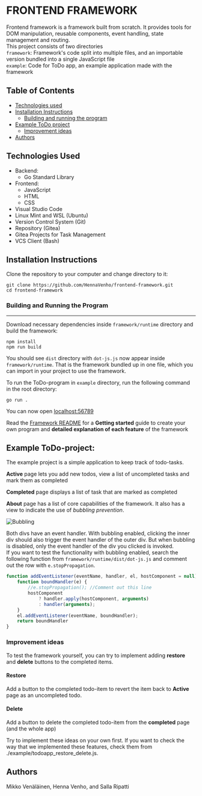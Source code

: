 # FRONTEND FRAMEWORK 

Frontend framework is a framework built from scratch. It provides tools for DOM manipulation, reusable components, event handling, state management and routing.  
 This project consists of two directories  
 `framework`: Framework's code split into multiple files, and an importable version bundled into a single JavaScript file    
 `example`: Code for ToDo app, an example application made with the framework

## Table of Contents
- [Technologies used](#technologies-used)
- [Installation Instructions](#installation-instructions)
    - [Building and running the program](#building-and-running-the-program)
- [Example ToDo project](#example)
    - [Improvement ideas](#improvement-ideas)
- [Authors](#authors)

## Technologies Used

- Backend: 
    - Go Standard Library
- Frontend: 
    - JavaScript
    - HTML
    - CSS
- Visual Studio Code
- Linux Mint and WSL (Ubuntu)
- Version Control System (Git)
- Repository (Gitea)
- Gitea Projects for Task Management
- VCS Client (Bash)

## Installation Instructions

Clone the repository to your computer and change directory to it:

```console
git clone https://github.com/HennaVenho/frontend-framework.git
cd frontend-framework
```

### Building and Running the Program
---

Download necessary dependencies inside `framework/runtime` directory and build the framework:
```console 
npm install   
npm run build
```

You should see `dist` directory with `dot-js.js` now appear inside `framework/runtime`. That is the framework bundled up in one file, which you can import in your project to use the framework.    

To run the ToDo-program in `example` directory, run the following command in the root directory:  
```console
go run .
```
You can now open [localhost:56789](http://localhost:56789)

Read the [Framework README](/FRAMEWORK_README.md) for a **Getting started** guide to create your own program and **detailed explanation of each feature** of the framework

## Example ToDo-project:

The example project is a simple application to keep track of todo-tasks.  

**Active** page lets you add new todos, view a list of uncompleted tasks and mark them as completed  

**Completed** page displays a list of task that are marked as completed  

**About** page has a list of core capabilities of the framework. It also has a view to indicate the use of *bubbling prevention*.  

![Bubbling](/bubbling.png)

Both divs have an event handler. With bubbling enabled, clicking the inner div should also trigger the event handler of the outer div. But when bubbling is disabled, only the event handler of the div you clicked is invoked.  
If you want to test the functionality with bubbling enabled, search the following function from `framework/runtime/dist/dot-js.js` and comment out the row with `e.stopPropagation`.  
```javascript
function addEventListener(eventName, handler, el, hostComponent = null) {
    function boundHandler(e) {
        //e.stopPropagation(); //Comment out this line
        hostComponent
            ? handler.apply(hostComponent, arguments)
            : handler(arguments);
    }
    el.addEventListener(eventName, boundHandler);
    return boundHandler
}
```
### Improvement ideas

To test the framework yourself, you can try to implement adding **restore** and **delete** buttons to the completed items.

#### Restore
Add a button to the completed todo-item to revert the item back to **Active** page as an uncompleted todo.

#### Delete
Add a button to delete the completed todo-item from the **completed** page (and the whole app) 

Try to implement these ideas on your own first. If you want to check the way that we implemented these features, check them from ./example/todoapp_restore_delete.js.


## Authors
Mikko Venäläinen, Henna Venho, and Salla Ripatti  
